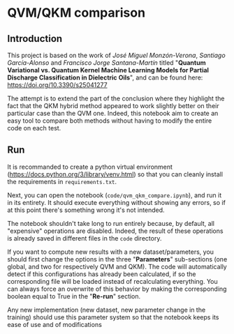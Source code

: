 # QVM/QKM comparison

## Introduction

This project is based on the work of *José Miguel Monzón-Verona*, *Santiago García-Alonso* and *Francisco Jorge Santana-Martín* titled "**Quantum Variational vs. Quantum Kernel Machine Learning Models for Partial Discharge Classification in Dielectric Oils**", and can be found here: https://doi.org/10.3390/s25041277

The attempt is to extend the part of the conclusion where they highlight the fact that the QKM hybrid method appeared to work slightly better on their particular case than the QVM one. Indeed, this notebook aim to create an easy tool to compare both methods without having to modify the entire code on each test.

## Run

It is recommanded to create a python virtual environment (https://docs.python.org/3/library/venv.html) so that you can cleanly install the requirements in `requirements.txt`.

Next, you can open the notebook (`code/qvm_qkm_compare.ipynb`), and run it in its entirety. It should execute everything without showing any errors, so if at this point there's something wrong it's not intended.

The notebook shouldn't take long to run entirely because, by default, all "expensive" operations are disabled. Indeed, the result of these operations is already saved in different files in the `code` directory.

If you want to compute new results with a new dataset/parameters, you should first change the options in the three "**Parameters**" sub-sections (one global, and two for respectively QVM and QKM). The code will automatically detect if this configurations has already been calculated, if so the corresponding file will be loaded instead of recalculating everything. You can always force an overwrite of this behavior by making the corresponding boolean equal to True in the "**Re-run**" section.

Any new implementation (new dataset, new parameter change in the training) should use this parameter system so that the notebook keeps its ease of use and of modifications
